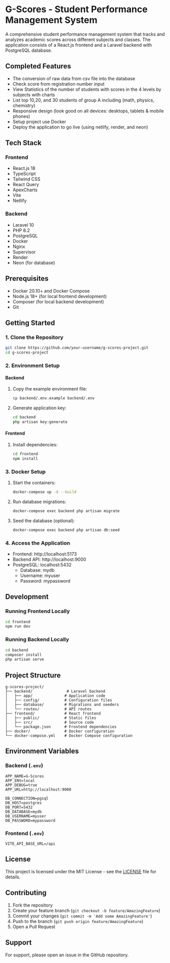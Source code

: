 # G-Scores - Student Performance Management System

A comprehensive student performance management system that tracks and analyzes academic scores across different subjects and classes. The application consists of a React.js frontend and a Laravel backend with PostgreSQL database.

## Completed Features

- The conversion of raw data from csv file into the database
- Check score from registration number input
- View Statistics of the number of students with scores in the 4 levels by subjects with charts
- List top 10,20, and 30 students of group A including (math, physics, chemistry)
- Responsive design (look good on all devices: desktops, tablets & mobile phones)
- Setup project use Docker
- Deploy the application to go live (using netlify, render, and neon)

## Tech Stack

### Frontend

- React.js 18
- TypeScript
- Tailwind CSS
- React Query
- ApexCharts
- Vite
- Netlify

### Backend

- Laravel 10
- PHP 8.2
- PostgreSQL
- Docker
- Nginx
- Supervisor
- Render
- Neon (for database)

## Prerequisites

- Docker 20.10+ and Docker Compose
- Node.js 18+ (for local frontend development)
- Composer (for local backend development)
- Git

## Getting Started

### 1. Clone the Repository

```bash
git clone https://github.com/your-username/g-scores-project.git
cd g-scores-project
```

### 2. Environment Setup

#### Backend

1. Copy the example environment file:

   ```bash
   cp backend/.env.example backend/.env
   ```

2. Generate application key:
   ```bash
   cd backend
   php artisan key:generate
   ```

#### Frontend

1. Install dependencies:
   ```bash
   cd frontend
   npm install
   ```

### 3. Docker Setup

1. Start the containers:

   ```bash
   docker-compose up -d --build
   ```

2. Run database migrations:

   ```bash
   docker-compose exec backend php artisan migrate
   ```

3. Seed the database (optional):
   ```bash
   docker-compose exec backend php artisan db:seed
   ```

### 4. Access the Application

- Frontend: http://localhost:5173
- Backend API: http://localhost:9000
- PostgreSQL: localhost:5432
  - Database: mydb
  - Username: myuser
  - Password: mypassword

## Development

### Running Frontend Locally

```bash
cd frontend
npm run dev
```

### Running Backend Locally

```bash
cd backend
composer install
php artisan serve
```

## Project Structure

```
g-scores-project/
├── backend/               # Laravel backend
│   ├── app/              # Application code
│   ├── config/           # Configuration files
│   ├── database/         # Migrations and seeders
│   └── routes/           # API routes
├── frontend/             # React frontend
│   ├── public/           # Static files
│   ├── src/              # Source code
│   └── package.json      # Frontend dependencies
├── docker/               # Docker configuration
└── docker-compose.yml    # Docker Compose configuration
```

## Environment Variables

### Backend (`.env`)

```env
APP_NAME=G-Scores
APP_ENV=local
APP_DEBUG=true
APP_URL=http://localhost:9000

DB_CONNECTION=pgsql
DB_HOST=postgres
DB_PORT=5432
DB_DATABASE=mydb
DB_USERNAME=myuser
DB_PASSWORD=mypassword
```

### Frontend (`.env`)

```env
VITE_API_BASE_URL=/api
```

## License

This project is licensed under the MIT License - see the [LICENSE](LICENSE) file for details.

## Contributing

1. Fork the repository
2. Create your feature branch (`git checkout -b feature/AmazingFeature`)
3. Commit your changes (`git commit -m 'Add some AmazingFeature'`)
4. Push to the branch (`git push origin feature/AmazingFeature`)
5. Open a Pull Request

## Support

For support, please open an issue in the GitHub repository.
